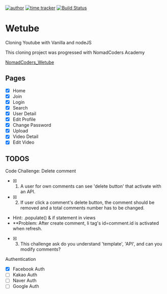 [![author](https://img.shields.io/badge/author-Rhange-f39c12.svg?style=flat-square)](https://rhange.tistory.com)
[![time tracker](https://wakatime.com/badge/github/Rhange/Wetube.svg)](https://wakatime.com/badge/github/Rhange/Wetube)
[![Build Status](https://travis-ci.com/Rhange/Wetube.svg?branch=master)](https://travis-ci.com/Rhange/Wetube)

# Wetube

Cloning Youtube with Vanilla and nodeJS

This cloning project was progressed with NomadCoders Academy

[NomadCoders_Wetube](https://academy.nomadcoders.co/p/javascript-fullstack-from-zero-to-hero)

## Pages

- [x] Home
- [x] Join
- [x] Login
- [x] Search
- [x] User Detail
- [x] Edit Profile
- [x] Change Password
- [x] Upload
- [x] Video Detail
- [x] Edit Video

## TODOS

Code Challenge: Delete comment

- [x] 1. A user for own comments can see 'delete button' that activate with an API.
- [x] 2. If user click a comment's delete button, the comment should be removed and a total comments number has to be changed.
- Hint: .populate() & if statement in views
- \*\*Problem: After create comment, li tag's id=comment.id is activated when refresh.
- [x] 3. This challenge ask do you understand 'template', 'API', and can you modify comments?

Authentication

- [x] Facebook Auth
- [ ] Kakao Auth
- [ ] Naver Auth
- [ ] Google Auth

